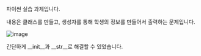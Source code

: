 파이썬 실습 과제입니다.

내용은 클래스를 만들고, 생성자를 통해 학생의 정보를 만들어서 출력하는 문제입니다.

![image](https://user-images.githubusercontent.com/65721409/85946207-b233a100-b97d-11ea-86d5-6ab9257c38f1.png)

간단하게 __init__과 __str__로 해결할 수 있었습니다.

